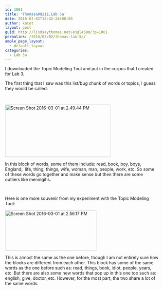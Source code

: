 ```yaml
---
id: 1001
title: 'Thomas&#8211;Lab 5a'
date: 2016-03-02T14:42:24+00:00
author: katet
layout: post
guid: http://lindsaythomas.net/engl4590/?p=1001
permalink: /2016/03/02/thomas-lab-5a/
ample_page_layout:
  - default_layout
categories:
  - Lab 5a
---
```

I downloaded the Topic Modeling Tool and put in the corpus that I created for Lab 3.

The first thing that I saw was this list/bug chunk of words or topics, I guess they would be called.

&nbsp;

<a href="http://lindsaythomas.net/engl4590/wp-content/uploads/sites/10/2016/03/Screen-Shot-2016-03-01-at-2.49.44-PM.png" rel="attachment wp-att-1002"><img class="alignnone wp-image-1002" src="http://lindsaythomas.net/engl4590/wp-content/uploads/sites/10/2016/03/Screen-Shot-2016-03-01-at-2.49.44-PM-300x149.png" alt="Screen Shot 2016-03-01 at 2.49.44 PM" width="346" height="172" srcset="http://lindsaythomas.net/engl4590/wp-content/uploads/sites/10/2016/03/Screen-Shot-2016-03-01-at-2.49.44-PM-300x149.png 300w, http://lindsaythomas.net/engl4590/wp-content/uploads/sites/10/2016/03/Screen-Shot-2016-03-01-at-2.49.44-PM-768x380.png 768w, http://lindsaythomas.net/engl4590/wp-content/uploads/sites/10/2016/03/Screen-Shot-2016-03-01-at-2.49.44-PM-1024x507.png 1024w, http://lindsaythomas.net/engl4590/wp-content/uploads/sites/10/2016/03/Screen-Shot-2016-03-01-at-2.49.44-PM.png 1042w" sizes="(max-width: 346px) 100vw, 346px" /></a>

In this block of words, some of them include: read, book, boy, boys, England,  life, thing, things, wife, woman, man, people, work, etc. So some of these words go together and make sense but then there are some outliers like meningitis.

&nbsp;

Here is one more souvenir from my experiment with the Topic Modeling Tool:

<a href="http://lindsaythomas.net/engl4590/wp-content/uploads/sites/10/2016/03/Screen-Shot-2016-03-01-at-2.56.17-PM.png" rel="attachment wp-att-1003"><img class="alignnone size-medium wp-image-1003" src="http://lindsaythomas.net/engl4590/wp-content/uploads/sites/10/2016/03/Screen-Shot-2016-03-01-at-2.56.17-PM-300x132.png" alt="Screen Shot 2016-03-01 at 2.56.17 PM" width="300" height="132" srcset="http://lindsaythomas.net/engl4590/wp-content/uploads/sites/10/2016/03/Screen-Shot-2016-03-01-at-2.56.17-PM-300x132.png 300w, http://lindsaythomas.net/engl4590/wp-content/uploads/sites/10/2016/03/Screen-Shot-2016-03-01-at-2.56.17-PM-768x338.png 768w, http://lindsaythomas.net/engl4590/wp-content/uploads/sites/10/2016/03/Screen-Shot-2016-03-01-at-2.56.17-PM-1024x450.png 1024w, http://lindsaythomas.net/engl4590/wp-content/uploads/sites/10/2016/03/Screen-Shot-2016-03-01-at-2.56.17-PM.png 1037w" sizes="(max-width: 300px) 100vw, 300px" /></a>

This is almost the same as the one before, though I am not entirely sure how the blocks are different from each other. This block has some of the same words as the one before such as: read, things, book, idiot, people, years, etc. But there are also some new words that pop up in this one too such as: english, give, doctor, etc. However, for the most part, the two share a lot of the same words.